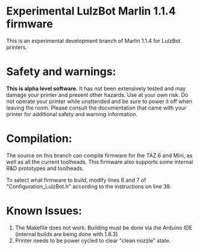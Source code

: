 # Experimental LulzBot Marlin 1.1.4 firmware

This is an experimental development branch of Marlin 1.1.4 for LulzBot printers.

# Safety and warnings:

**This is alpha level software.** It has not been extensively tested and may damage your printer and present other hazards. Use at your own risk. Do not operate your printer while unattended and be sure to power it off when leaving the room. Please consult the documentation that came with your printer for additional safety and warning information.

# Compilation:

The source on this branch can compile firmware for the TAZ 6 and Mini, as well as all the current toolheads. This firmware also supports some internal R&D prototypes and toolheads.

To select what firmware to build, modify lines 6 and 7 of "Configuration_LulzBot.h" according to the instructions on line 39.

# Known Issues:

1. The Makefile does not work. Building must be done via the Arduino IDE (internal builds are being done with 1.8.3)
2. Printer needs to be power cycled to clear "clean nozzle" state.